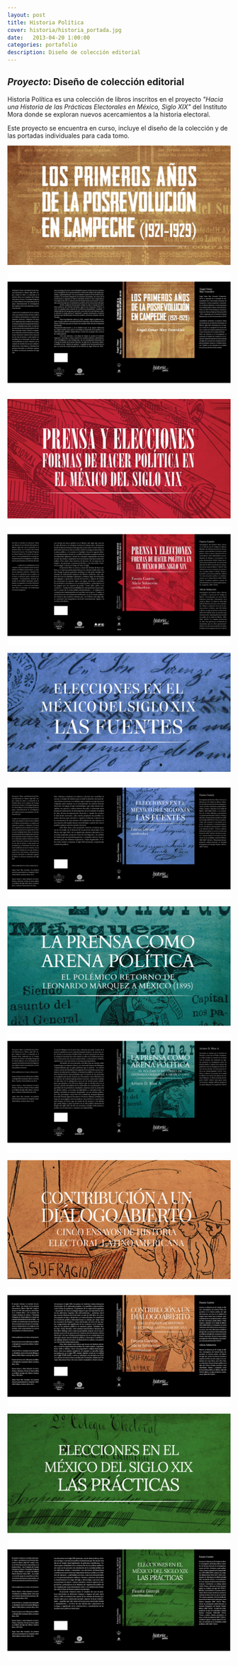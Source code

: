 ```yaml
---
layout: post
title: Historia Política
cover: historia/historia_portada.jpg
date:   2013-04-20 1:00:00
categories: portafolio
description: Diseño de colección editorial
---
```


## _Proyecto_: Diseño de colección editorial

Historia Política es una colección de libros inscritos en el proyecto *"Hacia una Historia de las Prácticas Electorales en México, Siglo XIX"* del Instituto Mora donde se exploran nuevos acercamientos a la historia electoral.

Este proyecto se encuentra en curso, incluye el diseño de la colección y de las portadas individuales para cada tomo. 

![proyecto-01][proyecto-01]

![proyecto-02][proyecto-02]

![proyecto-03][proyecto-03]

![proyecto-04][proyecto-04]

![proyecto-05][proyecto-05]

![proyecto-06][proyecto-06]

![proyecto-07][proyecto-07]

![proyecto-08][proyecto-08]

![proyecto-09][proyecto-09]

![proyecto-10][proyecto-10]

![proyecto-11][proyecto-11]

![proyecto-12][proyecto-12]

[proyecto-01]: /images/historia/historia_01.jpg
[proyecto-02]: /images/historia/historia_02.jpg
[proyecto-03]: /images/historia/historia_03.jpg
[proyecto-04]: /images/historia/historia_04.jpg
[proyecto-05]: /images/historia/historia_05.jpg
[proyecto-06]: /images/historia/historia_06.jpg
[proyecto-07]: /images/historia/historia_07.jpg
[proyecto-08]: /images/historia/historia_08.jpg
[proyecto-09]: /images/historia/historia_09.jpg
[proyecto-10]: /images/historia/historia_10.jpg
[proyecto-11]: /images/historia/historia_11.jpg
[proyecto-12]: /images/historia/historia_12.jpg